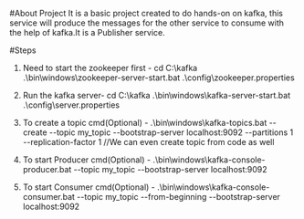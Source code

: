 #About Project
It is a basic project created to do hands-on on kafka, this service will produce the messages for the other service to consume with the help of kafka.It is a Publisher service.

#Steps
1) Need to start the zookeeper first -
   cd C:\kafka
   .\bin\windows\zookeeper-server-start.bat .\config\zookeeper.properties

2) Run the kafka server-
   cd C:\kafka
   .\bin\windows\kafka-server-start.bat .\config\server.properties

3) To create a topic cmd(Optional) - 
   .\bin\windows\kafka-topics.bat --create --topic my_topic --bootstrap-server localhost:9092 --partitions 1 --replication-factor 1
   //We can even create topic from code as well
4) To start Producer cmd(Optional) -
   .\bin\windows\kafka-console-producer.bat --topic my_topic --bootstrap-server localhost:9092

5) To start Consumer cmd(Optional) -
   .\bin\windows\kafka-console-consumer.bat --topic my_topic --from-beginning --bootstrap-server localhost:9092


